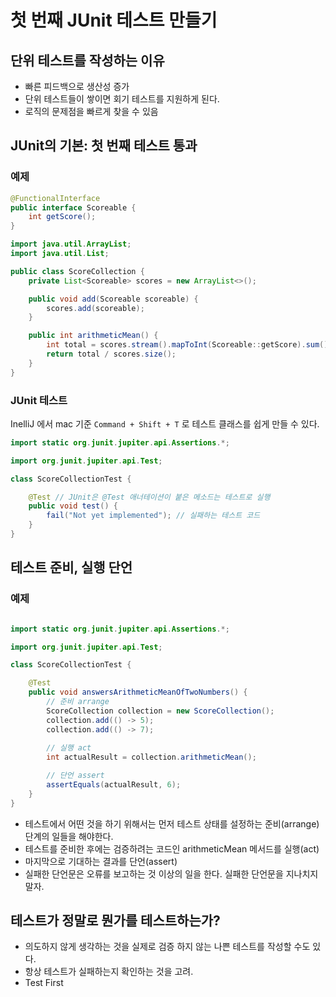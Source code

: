 # 첫 번째 JUnit 테스트 만들기

## 단위 테스트를 작성하는 이유
- 빠른 피드백으로 생산성 증가
- 단위 테스트들이 쌓이면 회기 테스트를 지원하게 된다.
- 로직의 문제점을 빠르게 찾을 수 있음

## JUnit의 기본: 첫 번째 테스트 통과

### 예제
```java
@FunctionalInterface
public interface Scoreable {
    int getScore();
}
```

```java
import java.util.ArrayList;
import java.util.List;

public class ScoreCollection {
    private List<Scoreable> scores = new ArrayList<>();

    public void add(Scoreable scoreable) {
        scores.add(scoreable);
    }

    public int arithmeticMean() {
        int total = scores.stream().mapToInt(Scoreable::getScore).sum();
        return total / scores.size();
    }
}
```

### JUnit 테스트

InelliJ 에서 mac 기준 `Command + Shift + T` 로 테스트 클래스를 쉽게 만들 수 있다.

```java
import static org.junit.jupiter.api.Assertions.*;

import org.junit.jupiter.api.Test;

class ScoreCollectionTest {

    @Test // JUnit은 @Test 애너테이션이 붙은 메소드는 테스트로 실행
    public void test() {
        fail("Not yet implemented"); // 실패하는 테스트 코드
    }
}
```


## 테스트 준비, 실행 단언

### 예제 
```java

import static org.junit.jupiter.api.Assertions.*;

import org.junit.jupiter.api.Test;

class ScoreCollectionTest {

    @Test
    public void answersArithmeticMeanOfTwoNumbers() {
        // 준비 arrange
        ScoreCollection collection = new ScoreCollection();
        collection.add(() -> 5);
        collection.add(() -> 7);
        
        // 실행 act
        int actualResult = collection.arithmeticMean();

        // 단언 assert
        assertEquals(actualResult, 6);
    }
}
```

- 테스트에서 어떤 것을 하기 위해서는 먼저 테스트 상태를 설정하는 준비(arrange) 단계의 일들을 해야한다.
- 테스트를 준비한 후에는 검증하려는 코드인 arithmeticMean 메서드를 실행(act)
- 마지막으로 기대하는 결과를 단언(assert)
- 실패한 단언문은 오류를 보고하는 것 이상의 일을 한다. 실패한 단언문을 지나치지 말자.

## 테스트가 정말로 뭔가를 테스트하는가?
- 의도하지 않게 생각하는 것을 실제로 검증 하지 않는 나쁜 테스트를 작성할 수도 있다.
- 항상 테스트가 실패하는지 확인하는 것을 고려.
- Test First

